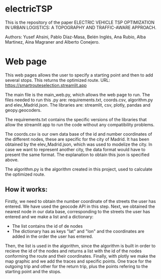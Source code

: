 # electricTSP
This is the repository of the paper ELECTRIC VEHICLE TSP OPTIMIZATION IN URBAN LOGISTICS: A TOPOGRAPHY AND TRAFFIC-AWARE APPROACH.

Authors: Yusef Ahsini, Pablo Díaz-Masa, Belén Inglés, Ana Rubio, Alba Martinez, Aina Magraner and Alberto Conejero.

# Web page
This web pages allows the user to specify a starting point and then to add several stops. This returns the optimized route.
URL: https://smartrouteselection.streamlit.app

The main file is the main_web.py, which allows the web page to run.
The files needed to run this .py are: requirements.txt, coords.csv, algorithm.py and elev_Madrid.json.
The libraries are: streamlit, csv, plotly, pandas and geopy.geocoders.

The requirements.txt contains the specific versions of the libraries that allow the streamlit app to run the code without any compatibility problems.

The coords.csv is our own data base of the id and number coordinates of the different nodes, these are specific for the city of Madrid. It has been obtained by the elev_Madrid.json, which was used to modelize the city. In case we want to represent another city, the data format would have to present the same format. The explanation to obtain this json is specified above.

The algorithm.py is the algorithm created in this project, used to calculate the optimized route.

## How it works:
Firstly, we need to obtain the number coordinate of the streets the user has entered. We have used the geocode API in this step.
Next, we obtained the nearest node in our data base, corresponding to the streets the user has entered and we make a list and a dictionary:
 - The list contains the id of de nodes
 - The dictionary has as keys "lat" and "lon" and the coordinates are added in the order the user has entered.

Then, the list is used in the algorithm, since the algorithm is built in order to recieve the id of the nodes and returns a list with the id of the nodes conforming the route and their coordinates.
Finally, with plotly we make the map graphic and we add the traces and specific points. One trace for the outgoing trip and other for the return trip, plus the points refering to the starting point and the stops.




